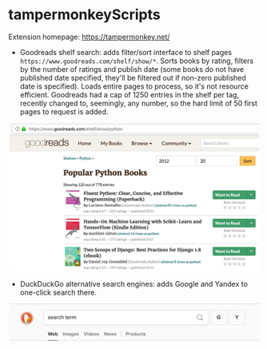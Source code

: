 # tampermonkeyScripts
Extension homepage: https://tampermonkey.net/

- Goodreads shelf search: adds filter/sort interface to shelf pages `https://www.goodreads.com/shelf/show/*`. Sorts books by rating, filters by the number of ratings and publish date (some books do not have published date specified, they'll be filtered out if non-zero published date is specified). Loads entire pages to process, so it's not resource efficient. Goodreads had a cap of 1250 entries in the shelf per tag, recently changed to, seemingly, any number, so the hard limit of 50 first pages to request is added.

<center>
  <img alt="Goodreads shelf search screenshot" src="./goodreadsShelfSearchScreenShot.png" width="500">
</center>

- DuckDuckGo alternative search engines: adds Google and Yandex to one-click search there.

<center>
  <img alt="Goodreads shelf search screenshot" src="./ddgAlternativeEnginesScreenShot.png" width="500">
</center>
